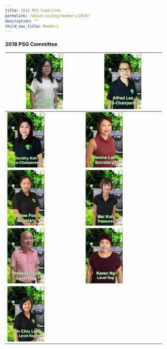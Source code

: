 ```yaml
---
title: 2018 PSG Committee
permalink: /about-us/psg/members/2018/
description: ""
third_nav_title: Members
---
```

### **2018 PSG Committee**


| <img src="/images/psg%202018%201.jpg" style="width:50%"> | <img src="/images/psg%202018%202.jpg" style="width:50%"> |
|---|---|
| <img src="/images/psg%202018%203.jpg" style="width:50%"> | <img src="/images/psg%202018%204.jpg" style="width:50%"> |
| <img src="/images/psg%202018%205.jpg" style="width:50%"> | <img src="/images/psg%202018%206.jpg" style="width:50%"> |
| <img src="/images/psg%202018%207.jpg" style="width:50%"> | <img src="/images/psg%202018%208.jpg" style="width:50%"> |
| <img src="/images/psg%202018%209.jpg" style="width:50%"> |  |
